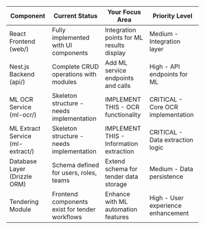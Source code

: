 | Component               | Current Status                                      | Your Focus Area                              | Priority Level                     |
|------------------------|-----------------------------------------------------|----------------------------------------------|------------------------------------|
| React Frontend (web/)  | Fully implemented with UI components               | Integration points for ML results display    | Medium - Integration layer         |
| Nest.js Backend (api/) | Complete CRUD operations with modules              | Add ML service endpoints and calls           | High - API endpoints for ML        |
| ML OCR Service (ml-ocr/)| Skeleton structure - needs implementation          | IMPLEMENT THIS - OCR functionality           | CRITICAL - Core OCR implementation |
| ML Extract Service (ml-extract/)| Skeleton structure - needs implementation   | IMPLEMENT THIS - Information extraction      | CRITICAL - Data extraction logic   |
| Database Layer (Drizzle ORM)| Schema defined for users, roles, teams         | Extend schema for tender data storage        | Medium - Data persistence          |
| Tendering Module       | Frontend components exist for tender workflows     | Enhance with ML automation features          | High - User experience enhancement |
